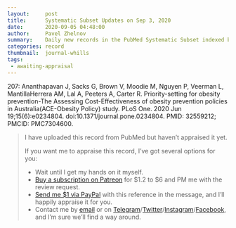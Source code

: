 ```yaml
---
layout:     post
title:      Systematic Subset Updates on Sep 3, 2020
date:       2020-09-05 04:48:00
author:     Pavel Zhelnov
summary:    Daily new records in the PubMed Systematic Subset indexed by Sep 3, 2020.
categories: record
thumbnail:  journal-whills
tags:
 - awaiting-appraisal
---
```

207: Ananthapavan J, Sacks G, Brown V, Moodie M, Nguyen P, Veerman L, MantillaHerrera AM, Lal A, Peeters A, Carter R. Priority-setting for obesity prevention-The Assessing Cost-Effectiveness of obesity prevention policies in Australia(ACE-Obesity Policy) study. PLoS One. 2020 Jun 19;15(6):e0234804. doi:10.1371/journal.pone.0234804. PMID: 32559212; PMCID: PMC7304600.
> I have uploaded this record from PubMed but haven’t appraised it yet.
>
> If you want me to appraise this record, I’ve got several options for you:
> * Wait until I get my hands on it myself.
> * [Buy a subscription on Patreon](https://patreon.com/zheln) for $1.2 to $6 and PM me with the review request.
> * [Send me $1 via PayPal](https://paypal.me/pjelnov) with this reference in the message, and I’ll happily appraise it for you.
> * Contact me by [email](mailto:pavel@zheln.com) or on [Telegram](https://t.me/drzhelnov)/[Twitter](https://twitter.com/drzhelnov)/[Instagram](https://instagram.com/igzheln)/[Facebook](https://facebook.com/drzhelnov), and I’m sure we’ll find a way around.
